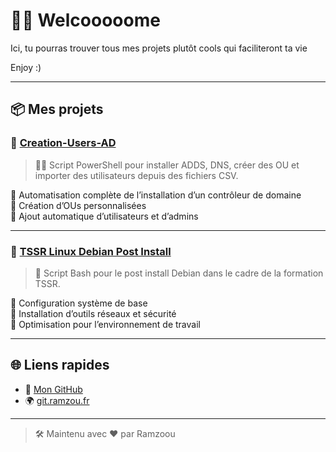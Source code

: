 # 👨‍💻 Welcooooome

Ici, tu pourras trouver tous mes projets plutôt cools qui faciliteront ta vie

Enjoy :)

---

## 📦 Mes projets

### 🔧 [Creation-Users-AD](https://github.com/Ramzoou/Creation-Users-AD)
> 🧑‍💼 Script PowerShell pour installer ADDS, DNS, créer des OU et importer des utilisateurs depuis des fichiers CSV.

🔹 Automatisation complète de l’installation d’un contrôleur de domaine  
🔹 Création d’OUs personnalisées  
🔹 Ajout automatique d’utilisateurs et d’admins  

---

### 🐧 [TSSR Linux Debian Post Install](https://github.com/Ramzoou/tssr-linux-debian-post-install)
> 🎯 Script Bash pour le post install Debian dans le cadre de la formation TSSR.

🔹 Configuration système de base  
🔹 Installation d’outils réseaux et sécurité  
🔹 Optimisation pour l’environnement de travail

---

## 🌐 Liens rapides

- 🔗 [Mon GitHub](https://github.com/Ramzoou)
- 🌍 [git.ramzou.fr](https://git.ramzou.fr)

---

> 🛠️ Maintenu avec ❤️ par Ramzoou
